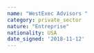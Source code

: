 ```yaml
---
name: "WestExec Advisors "
category: private_sector
nature: "Entreprise"
nationality: USA
date_signed: '2018-11-12'
---
```

    